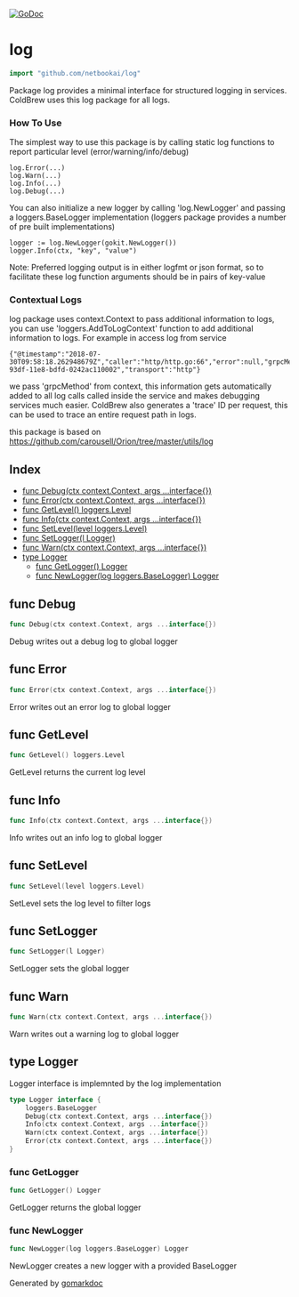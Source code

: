 <!-- Code generated by gomarkdoc. DO NOT EDIT -->

[![GoDoc](https://img.shields.io/badge/pkg.go.dev-doc-blue)](http://pkg.go.dev/github.com/netbookai/log)

# log

```go
import "github.com/netbookai/log"
```

Package log provides a minimal interface for structured logging in services\. ColdBrew uses this log package for all logs\.

### How To Use

The simplest way to use this package is by calling static log functions to report particular level \(error/warning/info/debug\)

```
log.Error(...)
log.Warn(...)
log.Info(...)
log.Debug(...)
```

You can also initialize a new logger by calling 'log\.NewLogger' and passing a loggers\.BaseLogger implementation \(loggers package provides a number of pre built implementations\)

```
logger := log.NewLogger(gokit.NewLogger())
logger.Info(ctx, "key", "value")
```

Note: Preferred logging output is in either logfmt or json format\, so to facilitate these log function arguments should be in pairs of key\-value

### Contextual Logs

log package uses context\.Context to pass additional information to logs\, you can use 'loggers\.AddToLogContext' function to add additional information to logs\. For example in access log from service

```
{"@timestamp":"2018-07-30T09:58:18.262948679Z","caller":"http/http.go:66","error":null,"grpcMethod":"/AuthSvc.AuthService/Authenticate","level":"info","method":"POST","path":"/2.0/authenticate/","took":"1.356812ms","trace":"15592e1b-93df-11e8-bdfd-0242ac110002","transport":"http"}
```

we pass 'grpcMethod' from context\, this information gets automatically added to all log calls called inside the service and makes debugging services much easier\. ColdBrew also generates a 'trace' ID per request\, this can be used to trace an entire request path in logs\.

this package is based on https://github.com/carousell/Orion/tree/master/utils/log

## Index

- [func Debug(ctx context.Context, args ...interface{})](<#func-debug>)
- [func Error(ctx context.Context, args ...interface{})](<#func-error>)
- [func GetLevel() loggers.Level](<#func-getlevel>)
- [func Info(ctx context.Context, args ...interface{})](<#func-info>)
- [func SetLevel(level loggers.Level)](<#func-setlevel>)
- [func SetLogger(l Logger)](<#func-setlogger>)
- [func Warn(ctx context.Context, args ...interface{})](<#func-warn>)
- [type Logger](<#type-logger>)
  - [func GetLogger() Logger](<#func-getlogger>)
  - [func NewLogger(log loggers.BaseLogger) Logger](<#func-newlogger>)


## func Debug

```go
func Debug(ctx context.Context, args ...interface{})
```

Debug writes out a debug log to global logger

## func Error

```go
func Error(ctx context.Context, args ...interface{})
```

Error writes out an error log to global logger

## func GetLevel

```go
func GetLevel() loggers.Level
```

GetLevel returns the current log level

## func Info

```go
func Info(ctx context.Context, args ...interface{})
```

Info writes out an info log to global logger

## func SetLevel

```go
func SetLevel(level loggers.Level)
```

SetLevel sets the log level to filter logs

## func SetLogger

```go
func SetLogger(l Logger)
```

SetLogger sets the global logger

## func Warn

```go
func Warn(ctx context.Context, args ...interface{})
```

Warn writes out a warning log to global logger

## type Logger

Logger interface is implemnted by the log implementation

```go
type Logger interface {
    loggers.BaseLogger
    Debug(ctx context.Context, args ...interface{})
    Info(ctx context.Context, args ...interface{})
    Warn(ctx context.Context, args ...interface{})
    Error(ctx context.Context, args ...interface{})
}
```

### func GetLogger

```go
func GetLogger() Logger
```

GetLogger returns the global logger

### func NewLogger

```go
func NewLogger(log loggers.BaseLogger) Logger
```

NewLogger creates a new logger with a provided BaseLogger



Generated by [gomarkdoc](<https://github.com/princjef/gomarkdoc>)
